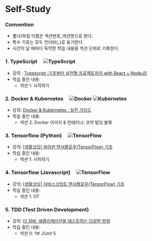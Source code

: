 # Self-Study

### Convention

- 폴더/파일 이름은 섹션번호_섹션명으로 한다.
- 특수 기호는 모두 언더바(_)로 표기한다.
- 시간이 날 때마다 독학한 학습 내용을 섹션 단위로 기록한다.

### 1. TypeScript &nbsp;&nbsp;&nbsp; ![TypeScript](https://img.shields.io/badge/typescript-%23007ACC.svg?style=for-the-badge&logo=typescript&logoColor=white)

- 강의 : [Typescript :기초부터 실전형 프로젝트까지 with React + NodeJS](https://www.udemy.com/course/best-typescript-21/?couponCode=KEEPLEARNING)
- 학습 중인 내용:
  - 섹션 1: 시작하기

### 2. Docker & Kubernetes &nbsp;&nbsp;&nbsp; ![Docker](https://img.shields.io/badge/docker-%230db7ed.svg?style=for-the-badge&logo=docker&logoColor=white) ![Kubernetes](https://img.shields.io/badge/kubernetes-%23326ce5.svg?style=for-the-badge&logo=kubernetes&logoColor=white)

- 강의: [Docker & Kubernetes : 실전 가이드](https://www.udemy.com/course/docker-kubernetes-2022/?couponCode=KEEPLEARNING)
- 학습 중인 내용:
   - 섹션 2: Docker 이미지 & 컨테이너: 코어 빌딩 블록

### 3. Tensorflow (Python) &nbsp;&nbsp;&nbsp; ![TensorFlow](https://img.shields.io/badge/TensorFlow-%23FF6F00.svg?style=for-the-badge&logo=TensorFlow&logoColor=white)

- 강의: [[생활코딩] 파이썬 텐서플로우(TensorFlow) 기초](https://www.udemy.com/course/tensorflow-a/learn/lecture/34188604#overview) 
- 학습 중인 내용:
  - 섹션 1: 시작하기

### 4. Tensorflow (Javascript) &nbsp;&nbsp;&nbsp; ![TensorFlow](https://img.shields.io/badge/TensorFlow-%23FF6F00.svg?style=for-the-badge&logo=TensorFlow&logoColor=white)

- 강의: [[생활코딩] 자바스크립트 텐서플로우(TensorFlow) 기초](https://www.udemy.com/course/tensorflow-w/learn/lecture/34188708#overview)
- 학습 중인 내용:
  - 섹션 1: OT

### 5. TDD (Test Driven Development)

- 강의: [더 자바, 애플리케이션을 테스트하는 다양한 방법](https://www.inflearn.com/course/the-java-application-test/dashboard)
- 학습 중인 내용:
  - 섹션 0: 1부 JUnit 5

